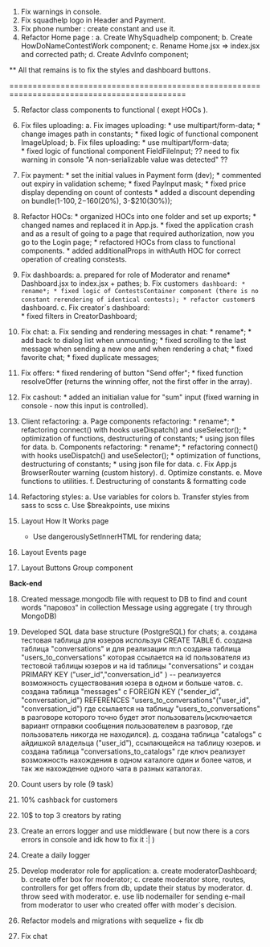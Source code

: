 1. Fix warnings in console.
2. Fix squadhelp logo in Header and Payment.
3. Fix phone number : create constant and use it.
4. Refactor Home page : 
    a. Create WhySquadhelp component;
    b. Create HowDoNameContestWork component;
    c. Rename Home.jsx => index.jsx and corrected path;
    d. Create AdvInfo component;

** All that remains is to fix the styles and dashboard buttons.

============================================================================================

5. Refactor class components to functional ( exept HOCs ).
6. Fix files uploading:
    a. Fix images uploading:
        * use multipart/form-data;
        * change images path in constants;
        * fixed logic of functional component ImageUpload;
    b. Fix files uploading:
        * use multipart/form-data;  
        * fixed logic of functional component FieldFileInput;
        ?? need to fix warning in console "A non-serializable value was detected" ?? 

7. Fix payment:
        * set the initial values in Payment form (dev);
        * commented out expiry in validation scheme;
        * fixed PayInput mask;
        * fixed price display depending on count of contests 
        * added a discount depending on bundle(1-$100, 2-$160(20%), 3-$210(30%));


8. Refactor HOCs:
        * organized HOCs into one folder and set up exports;
        * changed names and replaced it in App.js.
        * fixed the application crash and as a result of going to a page that required authorization, now you go to the Login page;
        * refactored HOCs from class to functional components. 
        * added additionalProps in withAuth HOC for correct operation of creating constests.

9. Fix dashboards:
    a. prepared for role of Moderator and rename* Dashboard.jsx to index.jsx + pathes;
    b. Fix customer`s dashboard:
        * rename*;
        * fixed logic of ContestsContainer component (there is no constant rerendering of identical contests);
        * refactor customer`s dashboard.
    c.  Fix creator`s dashboard:   
        * fixed filters in CreatorDashboard;

10. Fix chat:
    a. Fix sending and rendering messages in chat:
        * rename*;
        * add back to dialog list when unmounting;
        * fixed scrolling to the last message when sending a new one and when rendering a chat;
        * fixed favorite chat;
        * fixed duplicate messages;
        
11. Fix offers:
        * fixed rendering of button "Send offer";
        * fixed function resolveOffer (returns the winning offer, not the first offer in the array).      

12. Fix cashout:
        * added an initialian value for "sum" input (fixed warning in console - now this input is controlled).

13. Client refactoring:
     a. Page components refactoring:
        * rename*;
        * refactoring connect() with hooks useDispatch() and useSelector();
        * optimization of functions, destructuring of constants;
        * using json files for data.
     b. Components refactoring:
        * rename*;
        * refactoring connect() with hooks useDispatch() and useSelector();
        * optimization of functions, destructuring of constants;
        * using json file for data.
     c. Fix App.js BrowserRouter warning (custom history). 
     d. Optimize constants.
     e. Move functions to utilities.
     f. Destructuring of constants & formatting code

14. Refactoring styles:
    a. Use variables for colors
    b. Transfer styles from sass to scss
    c. Use $breakpoints, use mixins

15. Layout How It Works page
    * Use dangerouslySetInnerHTML for rendering data;

16. Layout Events page  

17. Layout Buttons Group component   


**Back-end**
    
18. Created message.mongodb file with request to DB to find and count words "паровоз" in collection Message using aggregate ( try through MongoDB) 

19. Developed SQL data base structure (PostgreSQL) for chats;
    а. создана тестовая таблица для юзеров используя CREATE TABLE
    б. создана таблица "conversations" и для реализации m:n создана таблица "users_to_conversations" которая ссылается на id пользователя из тестовой таблицы юзеров и на id таблицы "conversations" и создан PRIMARY KEY ("user_id","conversation_id" ) -- реализуется возможность существования юзера в одном и больше чатов.
    с. создана таблица "messages" с FOREIGN KEY ("sender_id", "conversation_id") REFERENCES "users_to_conversations"("user_id", "conversation_id") где ссылается на таблицу "users_to_conversations" в разговоре которого точно будет этот пользователь(исключается вариант отправки сообщения пользователем в разговор, где пользователь никогда не находился).
    д. создана таблица "catalogs" с айдишкой владельца ("user_id"), ссылающейся на таблицу юзеров. и создана таблица "conversations_to_catalogs" где ключ реализует возможность нахождения в одном каталоге один и более чатов, и так же нахождение одного чата в разных каталогах.

20. Count users by role (9 task)  
21. 10% cashback for customers 
22. 10$ to top 3 creators by rating  

23. Create an errors logger and use middleware ( but now there is a cors errors in console and idk how to fix it :| )

24. Create a daily logger

25. Develop moderator role for application: 
    a. create moderatorDashboard;
    b. create offer box for moderator;
    c. create moderator store, routes, controllers for get offers from db, update their status by moderator.
    d. throw seed with moderator.
    e. use lib nodemailer for sending e-mail from moderator to user who created offer with moder`s decision.

26. Refactor models and migrations with sequelize + fix db
27. Fix chat